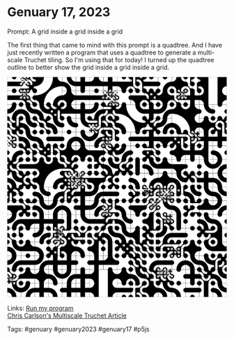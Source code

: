 # Genuary 17, 2023
Prompt: A grid inside a grid inside a grid

The first thing that came to mind with this prompt is a quadtree. And I have just recently written a program that uses a quadtree to generate a multi-scale Truchet tiling. So I'm using that for today! I turned up the quadtree outline to better show the grid inside a grid inside a grid.

![](gen17.png)

Links:
[Run my program](https://editor.p5js.org/rsidwell/full/RAA_SBGxj)  
[Chris Carlson's Multiscale Truchet Article](https://christophercarlson.com/portfolio/multi-scale-truchet-patterns/)  

Tags: #genuary #genuary2023 #genuary17 #p5js